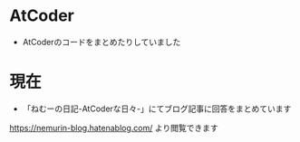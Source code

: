 # AtCoder
- AtCoderのコードをまとめたりしていました
# 現在
- 「ねむーの日記-AtCoderな日々-」にてブログ記事に回答をまとめています

https://nemurin-blog.hatenablog.com/
より閲覧できます
